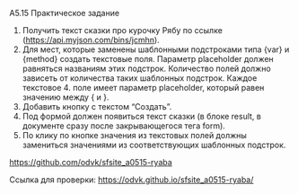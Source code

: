 А5.15 Практическое задание

1. Получить текст сказки про курочку Рябу по ссылке (https://api.myjson.com/bins/jcmhn).
2. Для мест, которые заменены шаблонными подстроками типа {var} и {method} создать текстовые поля. Параметр placeholder должен  равняться названиям этих подстрок. Количество полей должно зависеть от количества таких шаблонных подстрок. Каждое текстовое 4. поле имеет параметр placeholder, который равен значению между { и }.
3. Добавить кнопку с текстом “Создать”.
4. Под формой должен появиться текст сказки (в блоке result, в документе сразу после закрывающегося тега form).
5. По клику по кнопке значения из текстовых полей должны замениться значениями из соответствующих шаблонных подстрок.

https://github.com/odvk/sfsite_a0515-ryaba


Ссылка для проверки:
https://odvk.github.io/sfsite_a0515-ryaba/

